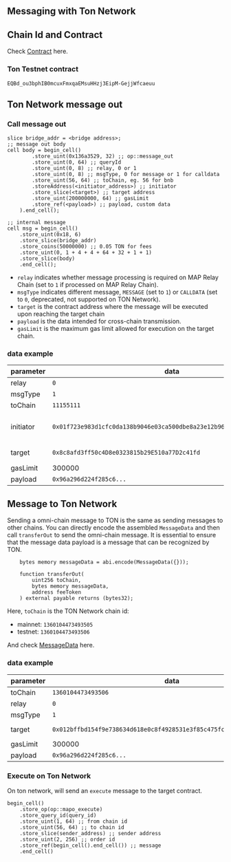 ## Messaging with Ton Network

## Chain Id and Contract

Check [Contract](../deployed-omnichain-contracts.md) here.

### Ton Testnet contract

`EQBd_ou3bphIB0mcuxFmxqaEMsuHHzj3EipM-GejjWfcaeuu`

## Ton Network message out

### Call message out

```
slice bridge_addr = <bridge address>;
;; message out body
cell body = begin_cell()
        .store_uint(0x136a3529, 32) ;; op::message_out
        .store_uint(0, 64) ;; queryId
        .store_uint(0, 8) ;; relay, 0 or 1
        .store_uint(0, 8) ;; msgType, 0 for message or 1 for calldata
        .store_uint(56, 64) ;; toChain, eg. 56 for bnb
        .storeAddress(<initiator_address>) ;; initiator
        .store_slice(<target>) ;; target address
        .store_uint(200000000, 64) ;; gasLimit
        .store_ref(<payload>) ;; payload, custom data
    ).end_cell();

;; internal message
cell msg = begin_cell()
    .store_uint(0x18, 6)
    .store_slice(bridge_addr)
    .store_coins(50000000) ;; 0.05 TON for fees
    .store_uint(0, 1 + 4 + 4 + 64 + 32 + 1 + 1)
    .store_slice(body)
    .end_cell();
```

- `relay` indicates whether message processing is required on MAP Relay Chain (set to `1` if processed on MAP Relay Chain).
- `msgType` indicates different message, `MESSAGE` (set to `1`) or `CALLDATA` (set to `0`, deprecated, not supported on TON Network).
- `target` is the contract address where the message will be executed upon reaching the target chain
- `payload` is the data intended for cross-chain transmission.
- `gasLimit` is the maximum gas limit allowed for execution on the target chain.

### data example

| parameter | data                                                                   |                                                                          |
|-----------|------------------------------------------------------------------------|--------------------------------------------------------------------------|
| relay     | `0`                                                                    |                                                                          |
| msgType   | `1`                                                                    |                                                                          |
| toChain   | `11155111`                                                             | Sepolia chain id                                                         |
| initiator | `0x01f723e983d1cfc0da138b9046e03ca500dbe8a23e12b960c415ad423615180ecb` | The raw address of <br> `EQD3I-mD0c_A2hOLkEbgPKUA2-iiPhK5YMQVrUI2FRgOy4LB` |
| target    | `0x8c8afd3ff50c4D8e0323815b29E510a77D2c41fd`                           | Executor contract on Sepolia                                             |
| gasLimit  | 300000                                                                 |                                                                          |
| payload   | `0x96a296d224f285c6...`                                                |                                                                          |



## Message to Ton Network

Sending a omni-chain message to TON is the same as sending messages to other chains.
You can directly encode the assembled `MessageData` and then call `transferOut` to send the omni-chain message.
It is essential to ensure that the message data payload is a message that can be recognized by TON.
```
    bytes memory messageData = abi.encode(MessageData({}));
    
    function transferOut(
        uint256 toChain,
        bytes memory messageData,
        address feeToken
    ) external payable returns (bytes32);
```

Here, `toChain` is the TON Network chain id:
- mainnet: `1360104473493505`
- testnet: `1360104473493506`

And check [MessageData](../Butter-Omnichain-Service-explain.md) here.

### data example

| parameter | data                                                                   |                                                                          |
|-----------|------------------------------------------------------------------------|--------------------------------------------------------------------------|
| toChain   | `1360104473493506`                                                     | TON Testnet chain id                                                     |
| relay     | `0`                                                                    |                                                                          |
| msgType   | `1`                                                                    | Message                                                                  |
| target | `0x012bffbd154f9e738634d618e0c8f4928531e3f85c475fc934461f2ccf18bfe5e5` | The raw address of <br> `UQAr_70VT55zhjTWGODI9JKFMeP4XEdfyTRGHyzPGL_l5cHA` |
| gasLimit  | 300000                                                                 |                                                                          |
| payload   | `0x96a296d224f285c6...`                                                |                                                                          |


### Execute on Ton Network

On ton network, will send an `execute` message to the target contract.

```
begin_cell()
    .store_op(op::mapo_execute)
    .store_query_id(query_id)
    .store_uint(1, 64) ;; from chain id
    .store_uint(56, 64) ;; to chain id
    .store_slice(sender_address) ;; sender address
    .store_uint(2, 256) ;; order id
    .store_ref(begin_cell().end_cell()) ;; message
    .end_cell()
```




